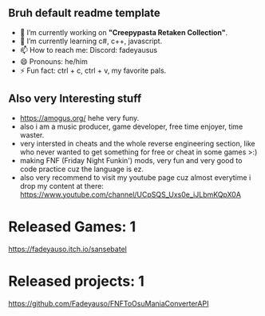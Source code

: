 ## Bruh default readme template

- 🔭 I’m currently working on **"Creepypasta Retaken Collection"**.
- 🌱 I’m currently learning c#, c++, javascript.
- 📫 How to reach me: Discord: fadeyausus
- 😄 Pronouns: he/him
- ⚡ Fun fact: ctrl + c, ctrl + v, my favorite pals.

## Also very Interesting stuff
- <https://amogus.org/> hehe very funy.
- also i am a music producer, game developer, free time enjoyer, time waster.
- very intersted in cheats and the whole reverse engineering section, like who never wanted to get something for free or cheat in some games >:)
- making FNF (Friday Night Funkin') mods, very fun and very good to code practice cuz the language is ez.
- also very recommend to visit my youtube page cuz almost everytime i drop my content at there: <https://www.youtube.com/channel/UCpSQS_Uxs0e_iJLbmKQpX0A>

# Released Games: 1
https://fadeyauso.itch.io/sansebatel

# Released projects: 1
https://github.com/Fadeyauso/FNFToOsuManiaConverterAPI
